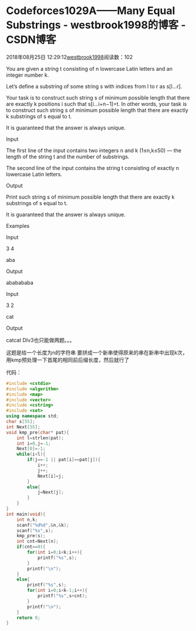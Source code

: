 # Codeforces1029A——Many Equal Substrings - westbrook1998的博客 - CSDN博客





2018年08月25日 12:29:12[westbrook1998](https://me.csdn.net/westbrook1998)阅读数：102








> 
You are given a string t consisting of n lowercase Latin letters and an integer number k. 

  Let’s define a substring of some string s with indices from l to r as s[l…r]. 

  Your task is to construct such string s of minimum possible length that there are exactly k positions i such that s[i…i+n−1]=t. In other words, your task is to construct such string s of minimum possible length that there are exactly k substrings of s equal to t. 

  It is guaranteed that the answer is always unique. 

  Input 

  The first line of the input contains two integers n and k (1≤n,k≤50) — the length of the string t and the number of substrings. 

  The second line of the input contains the string t consisting of exactly n lowercase Latin letters. 

  Output 

  Print such string s of minimum possible length that there are exactly k substrings of s equal to t. 

  It is guaranteed that the answer is always unique. 

  Examples 

  Input 

  3 4 

  aba 

  Output 

  ababababa 

  Input 

  3 2 

  cat 

  Output 

  catcat
DIv3也只能做两题。。。 

这题是给一个长度为n的字符串 要拼成一个新串使得原来的串在新串中出现k次，用kmp预处理一下首尾的相同前后缀长度，然后就行了

代码：

```cpp
#include <cstdio>
#include <algorithm>
#include <map>
#include <vector>
#include <cstring>
#include <set>
using namespace std;
char s[55];
int Next[55];
void kmp_pre(char* pat){
    int l=strlen(pat);
    int i=0,j=-1;
    Next[0]=-1;
    while(i<l){
        if(j==-1 || pat[i]==pat[j]){
            i++;
            j++;
            Next[i]=j;
        }
        else{
            j=Next[j];
        }
    }
}
int main(void){
    int n,k;
    scanf("%d%d",&n,&k);
    scanf("%s",s);
    kmp_pre(s);
    int cnt=Next[n];
    if(cnt==0){
        for(int i=0;i<k;i++){
            printf("%s",s);
        }
        printf("\n");
    }
    else{
        printf("%s",s);
        for(int i=0;i<k-1;i++){
            printf("%s",s+cnt);
        }
        printf("\n");
    }
    return 0;
}
```





